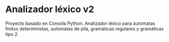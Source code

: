 # Analizador léxico v2
Proyecto basado en Consola Python. 
Analizador léxico para automatas finitos deterministas, automatas de pila, gramáticas regulares y gramáticas tipo 2.
